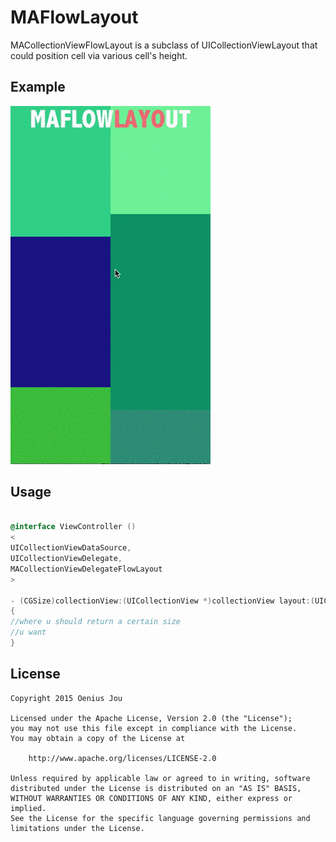 # MAFlowLayout

MACollectionViewFlowLayout is a subclass of UICollectionViewLayout that could position cell via various cell's height.

Example
-------

![Framed example screenshot](https://github.com/oenius/MAFlowLayout/blob/master/MAFlowLayoutDemo/demo.gif)

Usage
-----

```objective-c

@interface ViewController ()
<
UICollectionViewDataSource,
UICollectionViewDelegate,
MACollectionViewDelegateFlowLayout
>

- (CGSize)collectionView:(UICollectionView *)collectionView layout:(UICollectionViewLayout *)collectionViewLayout sizeForItemAtIndexPath:(NSIndexPath *)indexPath
{
//where u should return a certain size 
//u want
}

```

License
-------
	Copyright 2015 Oenius Jou
	
	Licensed under the Apache License, Version 2.0 (the "License");
	you may not use this file except in compliance with the License.
	You may obtain a copy of the License at
	
	    http://www.apache.org/licenses/LICENSE-2.0
	
	Unless required by applicable law or agreed to in writing, software
	distributed under the License is distributed on an "AS IS" BASIS,
	WITHOUT WARRANTIES OR CONDITIONS OF ANY KIND, either express or implied.
	See the License for the specific language governing permissions and
	limitations under the License.
